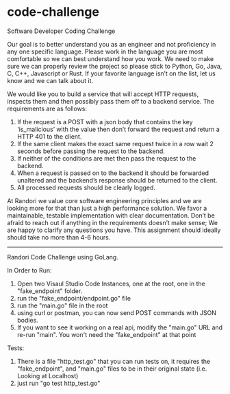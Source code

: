 # code-challenge
Software Developer Coding Challenge

Our goal is to better understand you as an engineer and not proficiency in any one specific language.  Please work in the language you are most comfortable so we can best understand how you work.  We need to make sure we can properly review the project so please stick to Python, Go, Java, C, C++, Javascript or Rust.  If your favorite language isn’t on the list, let us know and we can talk about it.

We would like you to build a service that will accept HTTP requests, inspects them and then possibly pass them off to a backend service.  The requirements are as follows:

1.  If the request is a POST with a json body that contains the key ‘is_malicious’ with the value then don’t forward the request and return a HTTP 401 to the client.
2.  If the same client makes the exact same request twice in a row wait 2 seconds before passing the request to the backend.
3.  If neither of the conditions are met then pass the request to the backend.
4.  When a request is passed on to the backend it should be forwarded unaltered and the backend’s response should be returned to the client.  
5.  All processed requests should be clearly logged.

At Randori we value core software engineering principles and we are looking more for that than just a high performance solution.  We favor a maintainable, testable implementation with clear documentation.  Don’t be afraid to reach out if anything in the requirements doesn’t make sense;  We are happy to clarify any questions you have.    This assignment should ideally should take no more than 4-6 hours.

--------------------------------------------------------------------

Randori Code Challenge using GoLang.

In Order to Run:
1.  Open two Visaul Studio Code Instances, one at the root, one in the "fake_endpoint" folder.
2.  run the "fake_endpoint/endpoint.go" file
3.  run the "main.go" file in the root
4.  using curl or postman, you can now send POST commands with JSON bodies.
5.  If you want to see it working on a real api, modify the "main.go" URL and re-run "main". You won't need the "fake_endpoint" at that point

Tests:
1.  There is a file "http_test.go" that you can run tests on, it requires the "fake_endpoint", and "main.go" files to be in their original state (i.e. Looking at Localhost)
2.  just run "go test http_test.go"
